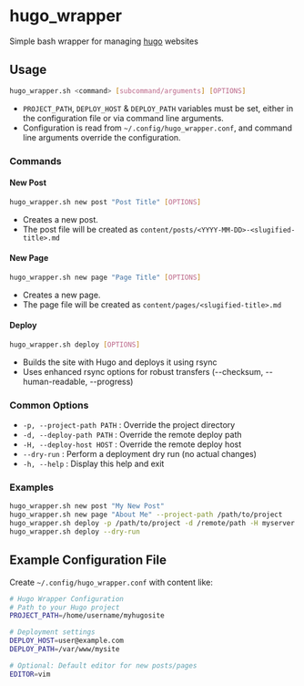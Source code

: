 # hugo_wrapper

Simple bash wrapper for managing [hugo](https://gohugo.io/) websites

## Usage

```bash
hugo_wrapper.sh <command> [subcommand/arguments] [OPTIONS]
```

- `PROJECT_PATH`, `DEPLOY_HOST` & `DEPLOY_PATH` variables must be set, either in the configuration file or via command line arguments.
- Configuration is read from `~/.config/hugo_wrapper.conf`, and command line arguments override the configuration.

### Commands

#### New Post

```bash
hugo_wrapper.sh new post "Post Title" [OPTIONS]
```

- Creates a new post.
- The post file will be created as `content/posts/<YYYY-MM-DD>-<slugified-title>.md`

#### New Page

```bash
hugo_wrapper.sh new page "Page Title" [OPTIONS]
```

- Creates a new page.
- The page file will be created as `content/pages/<slugified-title>.md`

#### Deploy

```bash
hugo_wrapper.sh deploy [OPTIONS]
```

- Builds the site with Hugo and deploys it using rsync
- Uses enhanced rsync options for robust transfers (--checksum, --human-readable, --progress)

### Common Options

- `-p, --project-path PATH` : Override the project directory
- `-d, --deploy-path PATH` : Override the remote deploy path
- `-H, --deploy-host HOST` : Override the remote deploy host
- `--dry-run` : Perform a deployment dry run (no actual changes)
- `-h, --help` : Display this help and exit

### Examples

```bash
hugo_wrapper.sh new post "My New Post"
hugo_wrapper.sh new page "About Me" --project-path /path/to/project
hugo_wrapper.sh deploy -p /path/to/project -d /remote/path -H myserver
hugo_wrapper.sh deploy --dry-run
```

## Example Configuration File

Create `~/.config/hugo_wrapper.conf` with content like:

```bash
# Hugo Wrapper Configuration
# Path to your Hugo project
PROJECT_PATH=/home/username/myhugosite

# Deployment settings
DEPLOY_HOST=user@example.com
DEPLOY_PATH=/var/www/mysite

# Optional: Default editor for new posts/pages
EDITOR=vim
```
